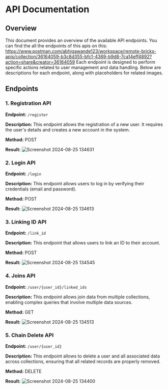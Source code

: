 # API Documentation

## Overview
This document provides an overview of the available API endpoints. You can find the all the endpoints of  this apis on 
this: https://www.postman.com/abhigawande123/workspace/remote-bricks-apis/collection/36164059-b3c8d355-bfc1-4369-b9d8-7ca14eff4892?action=share&creator=36164059
Each endpoint is designed to perform specific actions related to user management and data handling. Below are descriptions for each endpoint, along with placeholders for related images.

## Endpoints

### 1. Registration API
**Endpoint:** `/register`

**Description:**
This endpoint allows the registration of a new user. It requires the user's details and creates a new account in the system.

**Method:** POST

**Result:**
![Screenshot 2024-08-25 134631](https://github.com/user-attachments/assets/017ac15a-eeb3-4fc2-bfbb-59961ac72bdd)



### 2. Login API
**Endpoint:** `/login`

**Description:**
This endpoint allows users to log in by verifying their credentials (email and password).

**Method:** POST

**Result:**
![Screenshot 2024-08-25 134613](https://github.com/user-attachments/assets/0f4f4bd0-6cf9-4fe9-a409-4dc173342aa8)



### 3. Linking ID API
**Endpoint:** `/link_id`

**Description:**
This endpoint that allows users to link an ID to their account.

**Method:** POST

**Result:**
![Screenshot 2024-08-25 134545](https://github.com/user-attachments/assets/05b98037-a59b-42e9-9018-675a2d8c4511)


### 4. Joins API
**Endpoint:** `/user/{user_id}/linked_ids`

**Description:**
This endpoint allows join data from multiple collections, enabling complex queries that involve multiple data sources.

**Method:** GET

**Result:**
![Screenshot 2024-08-25 134513](https://github.com/user-attachments/assets/cf035636-61ea-4f7c-94cc-6e0450e33248)


### 5. Chain Delete API
**Endpoint:** `/user/{user_id}`

**Description:**
This endpoint allows to delete a user and all associated data across collections, ensuring that all related records are properly removed.

**Method:** DELETE

**Result:**
![Screenshot 2024-08-25 134400](https://github.com/user-attachments/assets/d8a83c56-d39c-49c5-9f27-b28c321b86b0)


